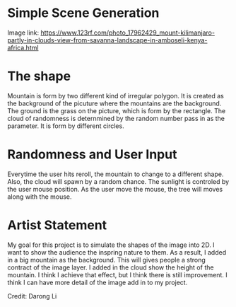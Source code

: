 # Simple Scene Generation

Image link:
https://www.123rf.com/photo_17962429_mount-kilimanjaro-partly-in-clouds-view-from-savanna-landscape-in-amboseli-kenya-africa.html

# The shape
Mountain is form by two different kind of irregular polygon.
It is created as the background of  the picuture where the mountains are the background.
The ground is the grass on the picture, which is form by the rectangle.
The cloud of randomness is deternmined by the random number pass in as the parameter.
It is form by different circles.

# Randomness and User Input
Everytime the user hits reroll, the mountain to change to a different shape.
Also, the cloud will spawn by a random chance. 
The sunlight is controled by the user mouse position. As the user move the mouse, the tree will moves along with the mouse.

# Artist Statement
My goal for this project is to simulate the shapes of the image into 2D.
I want to show the audience the inspring nature to them. As a result, I added in a big mountain as the background. This will gives people a strong contract of the image layer. I added in the cloud show the height of the mountain. 
I think I achieve that effect, but I think there is still improvement. I think I can have more detail of the image add in to my project.


Credit: Darong Li
